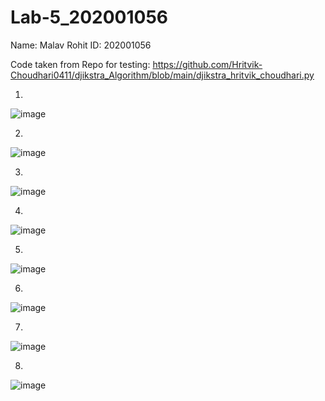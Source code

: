 # Lab-5_202001056
Name: Malav Rohit
ID: 202001056

Code taken from Repo for testing:
https://github.com/Hritvik-Choudhari0411/djikstra_Algorithm/blob/main/djikstra_hritvik_choudhari.py


1.
![image](https://user-images.githubusercontent.com/76196156/225271469-221aff02-5387-43ec-82f8-5a1d717fc231.png)

2.
![image](https://user-images.githubusercontent.com/76196156/225272382-bb06abf9-2558-49d1-94b6-09bc3ed1a577.png)

3.
![image](https://user-images.githubusercontent.com/76196156/225272620-2f6b6935-5aa2-4ce9-97e5-95b3fd58654f.png)

4.
![image](https://user-images.githubusercontent.com/76196156/225272738-37c7ddb3-6f2d-4cfc-9f61-686d3eaa7ccc.png)

5.
![image](https://user-images.githubusercontent.com/76196156/225272852-f1fa6dc7-e611-4b82-bf64-5a20b4d4ca70.png)

6.
![image](https://user-images.githubusercontent.com/76196156/225272901-dac572a0-f3b8-4362-b635-598b13990c9e.png)

7.
![image](https://user-images.githubusercontent.com/76196156/225272946-eb254077-a11a-4b49-8cac-6890aa602970.png)

8.
![image](https://user-images.githubusercontent.com/76196156/225273012-38de62d9-00de-433d-9610-a955f8e9e0f7.png)

